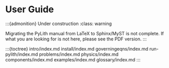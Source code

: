 # User Guide

:::{admonition} Under construction
:class: warning

Migrating the PyLith manual from LaTeX to Sphinx/MyST is not complete.
If what you are looking for is not here, please see the PDF version.
:::

:::{toctree}
intro/index.md
install/index.md
governingeqns/index.md
run-pylith/index.md
problems/index.md
physics/index.md
components/index.md
examples/index.md
glossary/index.md
:::
